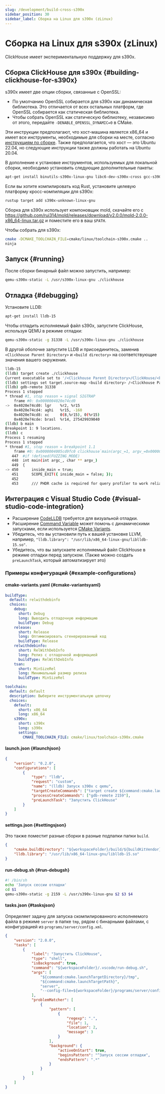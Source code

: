```yaml
---
slug: /development/build-cross-s390x
sidebar_position: 30
sidebar_label: Сборка на Linux для s390x (zLinux)
---
```



# Сборка на Linux для s390x (zLinux)

ClickHouse имеет экспериментальную поддержку для s390x.

## Сборка ClickHouse для s390x {#building-clickhouse-for-s390x}

s390x имеет две опции сборки, связанные с OpenSSL:
- По умолчанию OpenSSL собирается для s390x как динамическая библиотека. Это отличается от всех остальных платформ, где OpenSSL собирается как статическая библиотека.
- Чтобы собрать OpenSSL как статическую библиотеку, независимо от этого, передайте `-DENABLE_OPENSSL_DYNAMIC=0` в CMake.

Эти инструкции предполагают, что хост-машина является x86_64 и имеет все инструменты, необходимые для сборки на месте, согласно [инструкциям по сборке](../development/build.md). Также предполагается, что хост — это Ubuntu 22.04, но следующие инструкции также должны работать на Ubuntu 20.04.

В дополнение к установке инструментов, используемых для локальной сборки, необходимо установить следующие дополнительные пакеты:

```bash
apt-get install binutils-s390x-linux-gnu libc6-dev-s390x-cross gcc-s390x-linux-gnu binfmt-support qemu-user-static
```

Если вы хотите компилировать код Rust, установите целевую платформу кросс-компиляции для s390x:

```bash
rustup target add s390x-unknown-linux-gnu
```

Сборка для s390x использует компоновщик mold, скачайте его с https://github.com/rui314/mold/releases/download/v2.0.0/mold-2.0.0-x86_64-linux.tar.gz
и поместите его в ваш `$PATH`.

Чтобы собрать для s390x:

```bash
cmake -DCMAKE_TOOLCHAIN_FILE=cmake/linux/toolchain-s390x.cmake ..
ninja
```

## Запуск {#running}

После сборки бинарный файл можно запустить, например:

```bash
qemu-s390x-static -L /usr/s390x-linux-gnu ./clickhouse
```

## Отладка {#debugging}

Установите LLDB:

```bash
apt-get install lldb-15
```

Чтобы отладить исполняемый файл s390x, запустите ClickHouse, используя QEMU в режиме отладки:

```bash
qemu-s390x-static -g 31338 -L /usr/s390x-linux-gnu ./clickhouse
```

В другой оболочке запустите LLDB и присоединитесь, заменив `<Clickhouse Parent Directory>` и `<build directory>` на соответствующие значения вашего окружения.

```bash
lldb-15
(lldb) target create ./clickhouse
Current executable set to '/<Clickhouse Parent Directory>/ClickHouse/<build directory>/programs/clickhouse' (s390x).
(lldb) settings set target.source-map <build directory> /<Clickhouse Parent Directory>/ClickHouse
(lldb) gdb-remote 31338
Process 1 stopped
* thread #1, stop reason = signal SIGTRAP
    frame #0: 0x0000004020e74cd0
->  0x4020e74cd0: lgr    %r2, %r15
    0x4020e74cd4: aghi   %r15, -160
    0x4020e74cd8: xc     0(8,%r15), 0(%r15)
    0x4020e74cde: brasl  %r14, 275429939040
(lldb) b main
Breakpoint 1: 9 locations.
(lldb) c
Process 1 resuming
Process 1 stopped
* thread #1, stop reason = breakpoint 1.1
    frame #0: 0x0000004005cd9fc0 clickhouse`main(argc_=1, argv_=0x0000004020e594a8) at main.cpp:450:17
   447  #if !defined(FUZZING_MODE)
   448  int main(int argc_, char ** argv_)
   449  {
-> 450      inside_main = true;
   451      SCOPE_EXIT({ inside_main = false; });
   452
   453      /// PHDR cache is required for query profiler to work reliably
```

## Интеграция с Visual Studio Code {#visual-studio-code-integration}

- Расширение [CodeLLDB](https://github.com/vadimcn/vscode-lldb) требуется для визуальной отладки.
- Расширение [Command Variable](https://github.com/rioj7/command-variable) может помочь с динамическими запусками, если используется [CMake Variants](https://github.com/microsoft/vscode-cmake-tools/blob/main/docs/variants.md).
- Убедитесь, что вы установили путь к вашей установке LLVM, например, `"lldb.library": "/usr/lib/x86_64-linux-gnu/liblldb-15.so"`.
- Убедитесь, что вы запускаете исполняемый файл ClickHouse в режиме отладки перед запуском. (Также можно создать `preLaunchTask`, который автоматизирует это)

### Примеры конфигураций {#example-configurations}
#### cmake-variants.yaml {#cmake-variantsyaml}
```yaml
buildType:
  default: relwithdebinfo
  choices:
    debug:
      short: Debug
      long: Выводить отладочную информацию
      buildType: Debug
    release:
      short: Release
      long: Оптимизировать сгенерированный код
      buildType: Release
    relwithdebinfo:
      short: RelWithDebInfo
      long: Релиз с отладочной информацией
      buildType: RelWithDebInfo
    tsan:
      short: MinSizeRel
      long: Минимальный размер релиза
      buildType: MinSizeRel

toolchain:
  default: default
  description: Выберите инструментальную цепочку
  choices:
    default:
      short: x86_64
      long: x86_64
    s390x:
      short: s390x
      long: s390x
      settings:
        CMAKE_TOOLCHAIN_FILE: cmake/linux/toolchain-s390x.cmake
```

#### launch.json {#launchjson}
```json
{
    "version": "0.2.0",
    "configurations": [
        {
            "type": "lldb",
            "request": "custom",
            "name": "(lldb) Запуск s390x с qemu",
            "targetCreateCommands": ["target create ${command:cmake.launchTargetPath}"],
            "processCreateCommands": ["gdb-remote 2159"],
            "preLaunchTask": "Запустить ClickHouse"
        }
    ]
}
```

#### settings.json {#settingsjson}
Это также поместит разные сборки в разные подпапки папки `build`.
```json
{
    "cmake.buildDirectory": "${workspaceFolder}/build/${buildKitVendor}-${buildKitVersion}-${variant:toolchain}-${variant:buildType}",
    "lldb.library": "/usr/lib/x86_64-linux-gnu/liblldb-15.so"
}
```

#### run-debug.sh {#run-debugsh}
```sh
#! /bin/sh
echo 'Запуск сессии отладки'
cd $1
qemu-s390x-static -g 2159 -L /usr/s390x-linux-gnu $2 $3 $4
```

#### tasks.json {#tasksjson}
Определяет задачу для запуска скомпилированного исполняемого файла в режиме `server` в папке `tmp`, рядом с бинарными файлами, с конфигурацией из `programs/server/config.xml`.
```json
{
    "version": "2.0.0",
    "tasks": [
        {
            "label": "Запустить ClickHouse",
            "type": "shell",
            "isBackground": true,
            "command": "${workspaceFolder}/.vscode/run-debug.sh",
            "args": [
                "${command:cmake.launchTargetDirectory}/tmp",
                "${command:cmake.launchTargetPath}",
                "server",
                "--config-file=${workspaceFolder}/programs/server/config.xml"
            ],
            "problemMatcher": [
                {
                    "pattern": [
                        {
                            "regexp": ".",
                            "file": 1,
                            "location": 2,
                            "message": 3
                        }
                    ],
                    "background": {
                        "activeOnStart": true,
                        "beginsPattern": "^Запуск сессии отладки",
                        "endsPattern": ".*"
                    }
                }
            ]
        }
    ]
}
```
